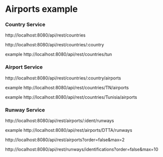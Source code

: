 # Airports example


### Country Service

http://localhost:8080/api/rest/countries

http://localhost:8080/api/rest/countries/:country

example http://localhost:8080/api/rest/countries/tun
 
### Airport Service

http://localhost:8080/api/rest/countries/:country/airports

example http://localhost:8080/api/rest/countries/TN/airports

example http://localhost:8080/api/rest/countries/Tunisia/airports

### Runway Service

http://localhost:8080/api/rest/airports/:ident/runways

example http://localhost:8080/api/rest/airports/DTTA/runways


http://localhost:8080/api/rest/airports?order=false&max=2

http://localhost:8080/api/rest/runways/identifications?order=false&max=10
